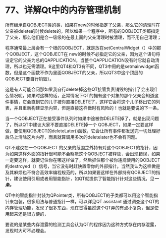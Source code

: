 # 77、详解Qt中的内存管理机制

所有继承自QOBJECT类的类，如果在new的时候指定了父亲，那么它的清理时在父亲被delete的时候delete的，所以如果一个程序中，所有的QOBJECT类都指定了父亲，那么他们是会一级级的在最上面的父亲清理时被清理，而不用自己清理；

程序通常最上层会有一个根的QOBJECT，就是放在setCentralWidget（）中的那个QOBJECT，这个QOBJECT在 new的时候不必指定它的父亲，因为这个语句将设定它的父亲为总的QAPPLICATION，当整个QAPPLICATION没有时它就自动清理，所以也无需清理。9这里QT4和QT3有不同，QT3中用的是setmainwidget函数，但是这个函数不作为里面QOBJECT的父亲，所以QT3中这个顶层的QOBJECT要自行销毁）。

这是有人可能会问那如果我自行delete掉这些QT接管负责销毁的指针了会出现什么情况呢，如果时这样的话，正常情况下QT的拥有这个对象的那个父亲会知道这件事情，它会直到它的儿子被你直接DELETE了，这样它会将这个儿子移出它的列表，并且重新构建显示内容，但是直接这样做时有风险的！也就是要说的下一条。

当一个QOBJECT正在接受事件队列时如果中途被你DELETE掉了，就是出现问题了，所以QT中建议大家不要直接DELETE掉一个 QOBJECT，如果一定要这样做，要使用QOBJECT的deleteLater()函数，它会让所有事件都发送完一切处理好后马上清除这片内存，而且就算调用多次的deletelater也不会有问题。

QT不建议在一个QOBJECT 的父亲的范围之外持有对这个QOBJECT的指针，因为如果这样外面的指针很可能不会察觉这个QOBJECT被释放，会出现错误，如果一定要这样，就要记住你在哪这样做了，然后抓住那个被你违规使用的QOBJECT的destroyed（）信号，当它没有时赶快置零你的外部指针。当然我认为这样做是及其麻烦也不符合高效率编程规范的，所以如果要这样在外部持有QOBJECT的指针，建议使用引用或者用智能指针，如QT就提供了智能指针针对这些情况，见***一条。***


QT中的智能指针封装为QPointer类，所有QOBJECT的子类都可以用这个智能指针来包装，很多用法与普通指针一样，可以详见QT assistant
通过调查这个QT的内存管理功能，发现了很多东西，现在觉得虽然这个QT弄的有点小复杂，但是使用起来还是很方便的，

要说的是某些内存泄露的检测工具会认为QT的程序因为这种方式存在内存泄露，发现时大可不必理会。